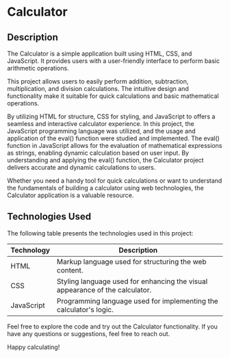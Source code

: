 # Calculator

## Description

The Calculator is a simple application built using HTML, CSS, and JavaScript. It provides users with a user-friendly interface to perform basic arithmetic operations.

This project allows users to easily perform addition, subtraction, multiplication, and division calculations. The intuitive design and functionality make it suitable for quick calculations and basic mathematical operations.

By utilizing HTML for structure, CSS for styling, and JavaScript to offers a seamless and interactive calculator experience. In this project, the JavaScript programming language was utilized, and the usage and application of the eval() function were studied and implemented. The eval() function in JavaScript allows for the evaluation of mathematical expressions as strings, enabling dynamic calculation based on user input. By understanding and applying the eval() function, the Calculator project delivers accurate and dynamic calculations to users.

Whether you need a handy tool for quick calculations or want to understand the fundamentals of building a calculator using web technologies, the Calculator application is a valuable resource.

## Technologies Used

The following table presents the technologies used in this project:

| Technology  | Description                                                      |
|-------------|------------------------------------------------------------------|
| HTML        | Markup language used for structuring the web content.                |
| CSS         | Styling language used for enhancing the visual appearance of the calculator. |
| JavaScript  | Programming language used for implementing the calculator's logic. |

Feel free to explore the code and try out the Calculator functionality. If you have any questions or suggestions, feel free to reach out.

Happy calculating!